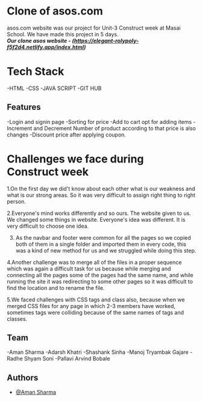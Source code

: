 # Clone of asos.com
asos.com website was our project for Unit-3 Construct week at Masai School.
We have made this project in 5 days.<br />
***Our clone asos website - (https://elegant-rolypoly-f5f2d4.netlify.app/index.html)***

# Tech Stack
-HTML
-CSS
-JAVA SCRIPT
-GIT HUB

## Features

-Login and signin page
-Sorting for price 
-Add to cart opt for adding items
-Increment and Decrement Number of product according to that price is also changes
-Discount price after applying coupon.

# Challenges we face during Construct week

1.On the first day we did't know about each other what is our weakness and what is our strong areas. So it was very difficult to assign right thing to right person.

2.Everyone's mind works differently and so ours. The website given to us. We changed some things in website. Everyone's idea was different. It is very difficult to choose one idea.

3. As the navbar and footer were common for all the pages so we copied both of them in a single folder and imported them in every code, this was a kind of new method for us and we struggled while doing this step.

4.Another challenge was to merge all of the files in a proper sequence which was again a difficult task for us because while merging and connecting all the pages some of the pages had the same name, and while running the site it was redirecting to some other pages so it was difficult to find the location and to rename the file.

5.We faced challenges with CSS tags and class also, because when we merged CSS files for any page in which 2-3 members have worked, sometimes tags were colliding because of the same names of tags and classes.


## Team

-Aman Sharma
-Adarsh Khatri
-Shashank Sinha
-Manoj Tryambak Gajare
-Radhe Shyam Soni
-Pallavi Arvind Bobale

## Authors

- [@Aman Sharma](https://github.com/Aman103767)
